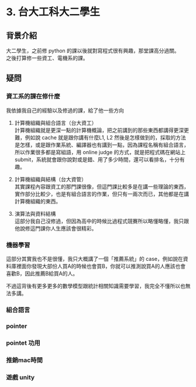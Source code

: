 # 3. 台大工科大二學生

## 背景介紹
大二學生，之前修 python 的課以後就對寫程式很有興趣，那堂課高分過關。  
之後打算修一些資工、電機系的課。

## 疑問
### 資工系的課在修什麼
我依據我自己的經驗以及修過的課，給了他一些方向
1. 計算機組織與組合語言（台大資工）  
計算機組織就是更深一點的計算機概論，把之前講到的那些東西都講得更深更難，例如說 cache 就是跟你講有什麼L1, L2 然後是怎樣做到的，採取的方法是怎樣，或是跟作業系統、編譯器也有講到一點，因為課程名稱有組合語言，所以作業很多都是寫組語，用 online judge 的方式，就是把程式碼在網站上submit，系統就會跟你說對或是錯、用了多少時間，還可以看排名，十分有趣。

2. 計算機組織與結構（台大資管）  
其實課程內容跟資工的那門課很像，但這門課比較多是在講一些理論的東西，實作部分比較少，也是有組合語言的作業，但只有一兩次而已，其他都是在講計算機組織的東西。

3. 演算法與資料結構  
這部分我自己沒修過，但因為高中的時候比過程式競賽所以略懂略懂，我只跟他說修這門課你人生應該會很精彩。

### 機器學習
這部分其實我也不是很懂，我只大概講了一個「推薦系統」的 case，例如說在資料庫裡面你發現大部份人買A的時候也會買B，你就可以推測說買A的人應該也會喜歡B，因此推薦B給買A的人。

不過這背後有更多更多的數學模型跟統計相關知識需要學習，我完全不懂所以也無法多講。

### 組合語言
### pointer
### pointet 功用
### 推銷mac時間
### 遊戲 unity